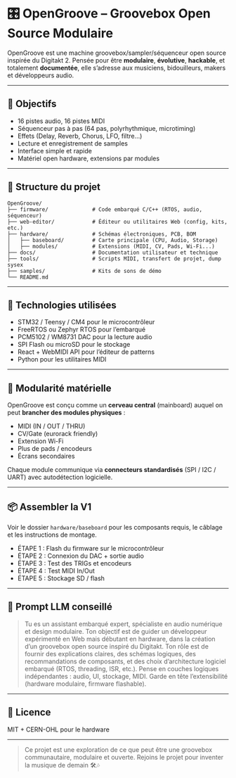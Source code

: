 # 🎛️ OpenGroove – Groovebox Open Source Modulaire

OpenGroove est une machine groovebox/sampler/séquenceur open source inspirée du Digitakt 2. Pensée pour être **modulaire**, **évolutive**, **hackable**, et totalement **documentée**, elle s’adresse aux musiciens, bidouilleurs, makers et développeurs audio.

---

## 🚀 Objectifs

- 16 pistes audio, 16 pistes MIDI
- Séquenceur pas à pas (64 pas, polyrhythmique, microtiming)
- Effets (Delay, Reverb, Chorus, LFO, filtre…)
- Lecture et enregistrement de samples
- Interface simple et rapide
- Matériel open hardware, extensions par modules

---

## 🧩 Structure du projet

```
OpenGroove/
├── firmware/              # Code embarqué C/C++ (RTOS, audio, séquenceur)
├── web-editor/            # Éditeur ou utilitaires Web (config, kits, etc.)
├── hardware/              # Schémas électroniques, PCB, BOM
│   ├── baseboard/         # Carte principale (CPU, Audio, Storage)
│   ├── modules/           # Extensions (MIDI, CV, Pads, Wi-Fi...)
├── docs/                  # Documentation utilisateur et technique
├── tools/                 # Scripts MIDI, transfert de projet, dump sysex
├── samples/               # Kits de sons de démo
└── README.md
```

---

## 🧠 Technologies utilisées

- STM32 / Teensy / CM4 pour le microcontrôleur
- FreeRTOS ou Zephyr RTOS pour l’embarqué
- PCM5102 / WM8731 DAC pour la lecture audio
- SPI Flash ou microSD pour le stockage
- React + WebMIDI API pour l’éditeur de patterns
- Python pour les utilitaires MIDI

---

## 🔌 Modularité matérielle

OpenGroove est conçu comme un **cerveau central** (mainboard) auquel on peut **brancher des modules physiques** :

- MIDI (IN / OUT / THRU)
- CV/Gate (eurorack friendly)
- Extension Wi-Fi
- Plus de pads / encodeurs
- Écrans secondaires

Chaque module communique via **connecteurs standardisés** (SPI / I2C / UART) avec autodétection logicielle.

---

## 📦 Assembler la V1

Voir le dossier `hardware/baseboard` pour les composants requis, le câblage et les instructions de montage.

- ÉTAPE 1 : Flash du firmware sur le microcontrôleur
- ÉTAPE 2 : Connexion du DAC + sortie audio
- ÉTAPE 3 : Test des TRIGs et encodeurs
- ÉTAPE 4 : Test MIDI In/Out
- ÉTAPE 5 : Stockage SD / flash

---

## 🤖 Prompt LLM conseillé

> Tu es un assistant embarqué expert, spécialiste en audio numérique et design modulaire. Ton objectif est de guider un développeur expérimenté en Web mais débutant en hardware, dans la création d’un groovebox open source inspiré du Digitakt. Ton rôle est de fournir des explications claires, des schémas logiques, des recommandations de composants, et des choix d’architecture logiciel embarqué (RTOS, threading, ISR, etc.). Pense en couches logiques indépendantes : audio, UI, stockage, MIDI. Garde en tête l’extensibilité (hardware modulaire, firmware flashable).

---

## 📜 Licence
MIT + CERN-OHL pour le hardware

---

> Ce projet est une exploration de ce que peut être une groovebox communautaire, modulaire et ouverte. Rejoins le projet pour inventer la musique de demain 🛠🎶
